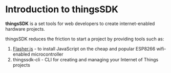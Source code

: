 # Introduction to thingsSDK

__thingsSDK__ is a set tools for web developers to create internet-enabled hardware projects. 

thingsSDK reduces the friction to start a project by providing tools such as:

  1. [Flasher.js](./flasher.js/index.md) - to install JavaScript on the cheap and popular ESP8266 wifi-enabled microcontroller 
  2. thingssdk-cli - CLI for creating and managing your Internet of Things projects
